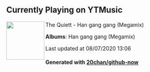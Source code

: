 ## Currently Playing on YTMusic

[<img align="left" width="100" src="https://lh3.googleusercontent.com/wwDFVu5L4A9jU6XKFLmKZt10Qt7OP8D-YAfVvHsE7-yxPe1VG-m72jkbxM2j8-IB52uIufjgYrC6x07J">](https://music.youtube.com/channel/UC8UpjJOF1-iDw04kGk3liSw)

The Quiett - Han gang gang (Megamix)

**Albums**: Han gang gang (Megamix)

Last updated at 08/07/2020 13:06

#### Generated with [20chan/github-now](https://github.com/20chan/github-now)


<!--
**20chan/20chan** is a ✨ _special_ ✨ repository because its `README.md` (this file) appears on your GitHub profile.

Here are some ideas to get you started:

- 🔭 I’m currently working on ...
- 🌱 I’m currently learning ...
- 👯 I’m looking to collaborate on ...
- 🤔 I’m looking for help with ...
- 💬 Ask me about ...
- 📫 How to reach me: ...
- 😄 Pronouns: ...
- ⚡ Fun fact: ...
-->
